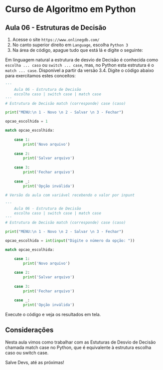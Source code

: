 # Curso de Algoritmo em Python

## Aula 06 - Estruturas de Decisão

1. Acesse o site `https://www.onlinegdb.com/`
2. No canto superior direito em `Language`, escolha `Python 3`
3. Na área de código, apague tudo que está lá e digite o seguinte:

Em linguagem natural a estrutura de desvio de Decisão é conhecida como `escolha ... caso` ou `switch ... case`, mas, no Python esta estrutura é o `match ... case`. Disponível a partir da versão 3.4. Digite o código abaixo para exercitamos estes conceitos:

~~~python
'''
    Aula 06 - Estrutura de Decisão
    escolha caso | switch case | match case
'''
# Estrutura de Decisão match (corresponde) case (caso)

print("MENU:\n 1 - Novo \n 2 - Salvar \n 3 - Fechar")

opcao_escolhida = 1

match opcao_escolhida:
    
    case 1:
        print('Novo arquivo')
    
    case 2:
        print('Salvar arquivo')
    
    case 3:
        print('Fechar arquivo')
    
    case _:
        print('Opção inválida')

# Versão da aula com variável recebendo o valor por inpunt

'''
    Aula 06 - Estrutura de Decisão
    escolha caso | switch case | match case
'''
# Estrutura de Decisão match (corresponde) case (caso)

print("MENU:\n 1 - Novo \n 2 - Salvar \n 3 - Fechar")

opcao_escolhida = int(input("Digite o número da opção: "))

match opcao_escolhida:
    
    case 1:
        print('Novo arquivo')

    case 2:
        print('Salvar arquivo')
    
    case 3:
        print('Fechar arquivo')
    
    case _:
        print('Opção inválida')

~~~

Execute o código e veja os resultados em tela.

## Considerações

Nesta aula vimos como trabalhar com as Estuturas de Desvio de Decisão chamada match case no Python, que é equivalente à estrutura escolha caso ou switch case.

Salve Devs, até as próximas!
